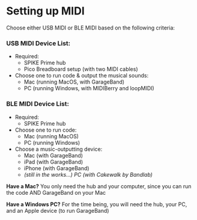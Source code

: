 # Setting up MIDI  
Choose either USB MIDI or BLE MIDI based on the following criteria:
<br>

### USB MIDI Device List:

* Required:
    * SPIKE Prime hub
    * Pico Breadboard setup (with two MIDI cables)
* Choose one to run code & output the musical sounds:
    * Mac (running MacOS, with GarageBand)
    * PC (running Windows, with MIDIBerry and loopMIDI)


### BLE MIDI Device List:

* Required:
    * SPIKE Prime hub
* Choose one to run code:
    * Mac (running MacOS)
    * PC (running Windows)
* Choose a music-outputting device:
    * Mac (with GarageBand)
    * iPad (with GarageBand)
    * iPhone (with GarageBand)
    * *(still in the works...) PC (with Cakewalk by Bandlab)*

**Have a Mac?** You only need the hub and your computer, since you can run the code AND GarageBand on your Mac

**Have a Windows PC?** For the time being, you will need the hub, your PC, and an Apple device (to run GarageBand)
